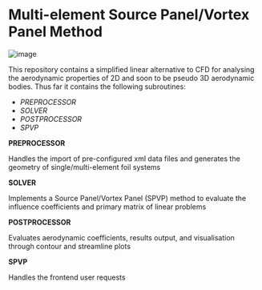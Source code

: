 # Multi-element Source Panel/Vortex Panel Method

![image](https://github.com/nashj01/SPVPM/assets/138644901/819a4e28-bf0c-4090-a833-34971db78092)

This repository contains a simplified linear alternative to CFD for analysing the aerodynamic properties of 2D and soon to be pseudo 3D aerodynamic bodies. Thus far it contains the following subroutines:

 - _PREPROCESSOR_
 - _SOLVER_
 - _POSTPROCESSOR_
 - _SPVP_


**PREPROCESSOR**

Handles the import of pre-configured xml data files and generates the geometry of single/multi-element foil systems

**SOLVER**

Implements a Source Panel/Vortex Panel (SPVP) method to evaluate the influence coefficients and primary matrix of linear problems

**POSTPROCESSOR**

Evaluates aerodynamic coefficients, results output, and visualisation through contour and streamline plots

**SPVP**

Handles the frontend user requests

